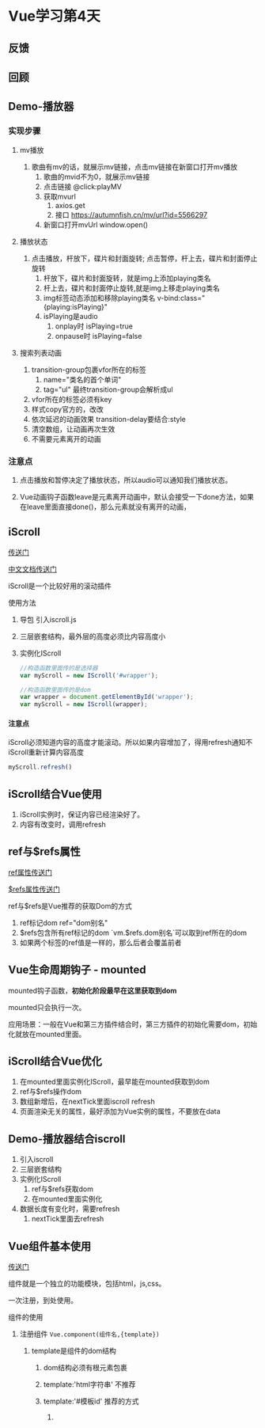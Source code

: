 # Vue学习第4天

## 反馈



## 回顾



## Demo-播放器

### 实现步骤

1. mv播放

   1. 歌曲有mv的话，就展示mv链接，点击mv链接在新窗口打开mv播放
      1. 歌曲的mvid不为0，就展示mv链接
      2. 点击链接 @click:playMV
      3. 获取mvurl
         1. axios.get
         2. 接口 <https://autumnfish.cn/mv/url?id=5566297>
      4. 新窗口打开mvUrl window.open()

2. 播放状态

   1. 点击播放，杆放下，碟片和封面旋转; 点击暂停，杆上去，碟片和封面停止旋转
      1. 杆放下，碟片和封面旋转，就是img上添加playing类名
      2. 杆上去，碟片和封面停止旋转,就是img上移走playing类名
      3. img标签动态添加和移除playing类名 v-bind:class="{playing:isPlaying}"
      4. isPlaying是audio
         1. onplay时 isPlaying=true
         2. onpause时 isPlaying=false

3. 搜索列表动画

   1. transition-group包裹vfor所在的标签
      1. name="类名的首个单词"
      2. tag="ul" 最终transition-group会解析成ul
   2. vfor所在的标签必须有key
   3. 样式copy官方的，改改
   4. 依次延迟的动画效果 transition-delay要结合:style
   5. 清空数组，让动画再次生效
   6. 不需要元素离开的动画

   

### 注意点

1. 点击播放和暂停决定了播放状态，所以audio可以通知我们播放状态。

2. Vue动画钩子函数leave是元素离开动画中，默认会接受一下done方法，如果在leave里面直接done()，那么元素就没有离开的动画，



## iScroll

[传送门](https://github.com/cubiq/iscroll)

[中文文档传送门](http://caibaojian.com/iscroll-5/)

iScroll是一个比较好用的滚动插件

使用方法

1. 导包 引入iscroll.js

2. 三层嵌套结构，最外层的高度必须比内容高度小

3. 实例化IScroll

   ```js
   //构造函数里面传的是选择器
   var myScroll = new IScroll('#wrapper');
   
   //构造函数里面传的是dom
   var wrapper = document.getElementById('wrapper');
   var myScroll = new IScroll(wrapper);
   ```



#### 注意点

​	iScroll必须知道内容的高度才能滚动。所以如果内容增加了，得用refresh通知不iScroll重新计算内容高度

```js
myScroll.refresh()
```



## iScroll结合Vue使用

1. iScroll实例时，保证内容已经渲染好了。
2. 内容有改变时，调用refresh



## ref与$refs属性

[ref属性传送门](https://cn.vuejs.org/v2/api/#ref)

[$refs属性传送门](https://cn.vuejs.org/v2/api/#vm-refs)

ref与$refs是Vue推荐的获取Dom的方式

1. ref标记dom  ref="dom别名"
2. $refs包含所有ref标记的dom `vm.$refs.dom别名`可以取到ref所在的dom
3. 如果两个标签的ref值是一样的，那么后者会覆盖前者



## Vue生命周期钩子 - mounted

mounted钩子函数，**初始化阶段最早在这里获取到dom**

mounted只会执行一次。

应用场景：一般在Vue和第三方插件结合时，第三方插件的初始化需要dom，初始化就放在mounted里面。



## iScroll结合Vue优化

1. 在mounted里面实例化IScroll，最早能在mounted获取到dom
2. ref与$refs操作dom
3. 数组新增后，在nextTick里面iscroll refresh
4. 页面渲染无关的属性，最好添加为Vue实例的属性，不要放在data



## Demo-播放器结合iscroll

1.  引入iscroll
2. 三层嵌套结构
3. 实例化IScroll
   1. ref与$refs获取dom
   2. 在mounted里面实例化
4. 数据长度有变化时，需要refresh
   1. nextTick里面去refresh



## Vue组件基本使用

[传送门](https://cn.vuejs.org/v2/guide/components.html)

组件就是一个独立的功能模块，包括html，js,css。 

一次注册，到处使用。

组件的使用

1. 注册组件 `Vue.component(组件名,{template})`

   1. template是组件的dom结构

      1. dom结构必须有根元素包裹

      2. template:'html字符串' 不推荐

      3. template:'#模板id' 推荐的方式

         1. <script type="text/x-template" id="模板id">

2. 组件名在Vue的dom中当标签使用。可以使用N次。

   

### 组件方法和数据绑定

1. 方法和数据绑定同Vue实例化一样
2. 不同的地方
   1. template是组件的dom结构
   2. data必须是一个函数，声明的属性要作为函数的返回值



## 组件的data必须是一个函数

[传送门](https://cn.vuejs.org/v2/guide/components.html#data-%E5%BF%85%E9%A1%BB%E6%98%AF%E4%B8%80%E4%B8%AA%E5%87%BD%E6%95%B0)

因此每个实例可以维护一份被返回对象的独立的拷贝

函数返回对象相当于重新创建一个对象

> 1. 很简单，不写成函数就会报错的！
> 2. 看文档，解释。如果data不是一个函数的话，组件的数据是共享的，我们需要这个效果吗？大多数时候，我们使用组件数据是要独立的。
> 3. 由于组件不写成函数，上面这个效果只能意淫了。
> 4.  我们只需要理解为什么函数返回对象这种方式，可以做到数据不共享？

```js
let data1 = {
  a: 1,
  b: 2
}

let com1 = data1
let com2 = data1
console.log(com1 === com2)

function data2() {
  return {
    a: 1,
    b: 2
  }
}

let com3 = data2()
let com4 = data2()
// 函数返回对象相当于重新创建了一个对象 com3并不是同一对象了
console.log(com3 === com4) //false
com3.a = 666
// 改变com3,并不会影响com4
console.log(com3, com4)
```



















